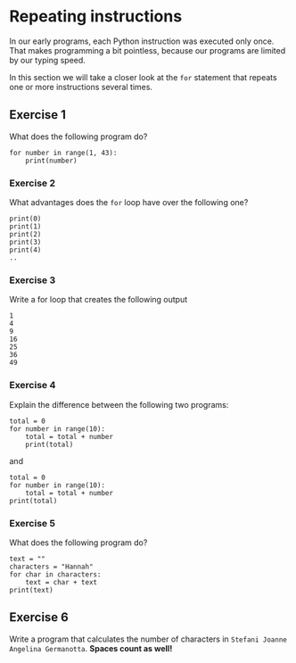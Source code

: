 # Repeating instructions

In our early programs, each Python instruction was executed only once. That makes programming a bit pointless, because our programs are limited by our typing speed.

In this section we will take a closer look at the `for` statement that repeats one or more instructions several times.


## Exercise 1

What does the following program do?

    for number in range(1, 43):
        print(number)

### Exercise 2

What advantages does the `for` loop have over the following one?

    print(0)
    print(1)
    print(2)
    print(3)
    print(4)
    ..


### Exercise 3

Write a for loop that creates the following output

    1
    4
    9
    16
    25
    36
    49


### Exercise 4


Explain the difference between the following two programs:

    total = 0
    for number in range(10):
        total = total + number
        print(total)

and

    total = 0
    for number in range(10):
        total = total + number
    print(total)


### Exercise 5

What does the following program do?

    text = ""
    characters = "Hannah"
    for char in characters:
        text = char + text
    print(text)


## Exercise 6

Write a program that calculates the number of characters in `Stefani Joanne Angelina Germanotta`. **Spaces count as well!**
